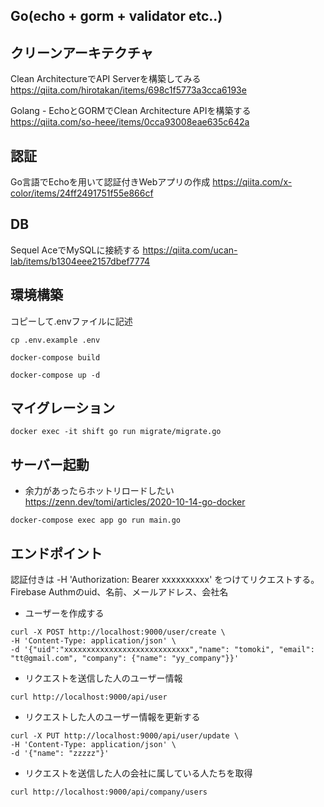 ## Go(echo + gorm + validator etc..)

## クリーンアーキテクチャ
Clean ArchitectureでAPI Serverを構築してみる
https://qiita.com/hirotakan/items/698c1f5773a3cca6193e

Golang - EchoとGORMでClean Architecture APIを構築する
https://qiita.com/so-heee/items/0cca93008eae635c642a

## 認証

Go言語でEchoを用いて認証付きWebアプリの作成
https://qiita.com/x-color/items/24ff2491751f55e866cf

## DB

Sequel AceでMySQLに接続する
https://qiita.com/ucan-lab/items/b1304eee2157dbef7774

## 環境構築

コピーして.envファイルに記述
```
cp .env.example .env
```

```
docker-compose build
```

```
docker-compose up -d
```

## マイグレーション

```
docker exec -it shift go run migrate/migrate.go
```

## サーバー起動
* 余力があったらホットリロードしたい
https://zenn.dev/tomi/articles/2020-10-14-go-docker

```
docker-compose exec app go run main.go
```

## エンドポイント
認証付きは -H 'Authorization: Bearer xxxxxxxxxx' をつけてリクエストする。Firebase Authmのuid、名前、メールアドレス、会社名

* ユーザーを作成する
```
curl -X POST http://localhost:9000/user/create \
-H 'Content-Type: application/json' \
-d '{"uid":"xxxxxxxxxxxxxxxxxxxxxxxxxxxx","name": "tomoki", "email": "tt@gmail.com", "company": {"name": "yy_company"}}'
```

* リクエストを送信した人のユーザー情報
```
curl http://localhost:9000/api/user
```

* リクエストした人のユーザー情報を更新する
```
curl -X PUT http://localhost:9000/api/user/update \
-H 'Content-Type: application/json' \
-d '{"name": "zzzzz"}'
```

* リクエストを送信した人の会社に属している人たちを取得
```
curl http://localhost:9000/api/company/users
```
